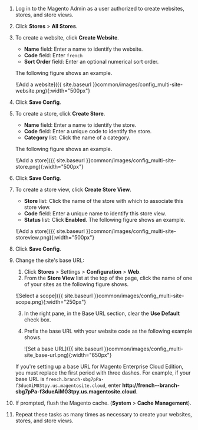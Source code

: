 <div markdown="1">

1.	Log in to the Magento Admin as a user authorized to create websites, stores, and store views.
2.	Click **Stores** > **All Stores**.
3.	To create a website, click **Create Website**.

	*	**Name** field: Enter a name to identify the website.
	*	**Code** field: Enter `french`
	*	**Sort Order** field: Enter an optional numerical sort order.

	The following figure shows an example.

	![Add a website]({{ site.baseurl }}common/images/config_multi-site-website.png){:width="500px"}
4.	Click **Save Config**.
5.	To create a store, click **Create Store**.

	*	**Name** field: Enter a name to identify the store.
	*	**Code** field: Enter a unique code to identify the store.
	*	**Category** list: Click the name of a category.

	The following figure shows an example.

	![Add a store]({{ site.baseurl }}common/images/config_multi-site-store.png){:width="500px"}
6.	Click **Save Config**.
7.	To create a store view, click **Create Store View**.

	*	**Store** list: Click the name of the store with which to associate this store view.
	*	**Code** field: Enter a unique name to identify this store view.
	*	**Status** list: Click **Enabled**.
	The following figure shows an example.

	![Add a store]({{ site.baseurl }}common/images/config_multi-site-storeview.png){:width="500px"}
8.	Click **Save Config**.
9.	Change the site's base URL:

	1.	Click **Stores** > Settings > **Configuration** > **Web**.
	2.	From the **Store View** list at the top of the page, click the name of one of your sites as the following figure shows.

	![Select a scope]({{ site.baseurl }}common/images/config_multi-site-scope.png){:width="250px"}

	3.	In the right pane, in the Base URL section, clear the **Use Default** check box.
	4.	Prefix the base URL with your website code as the following example shows.

		![Set a base URL]({{ site.baseurl }}common/images/config_multi-site_base-url.png){:width="650px"}

	<div class="bs-callout bs-callout-info" id="info">
  	<p>If you're setting up a base URL for Magento Enterprise Cloud Edition, you must replace the first period with three dashes. For example, if your base URL is <code>french.branch-sbg7pPa-f3dueAiM03tpy.us.magentosite.cloud</code>, enter <strong>http://french--branch-sbg7pPa-f3dueAiM03tpy.us.magentosite.cloud</strong>.</p>
	</div>

10.	If prompted, flush the Magento cache. (**System** > **Cache Management**).
11.	Repeat these tasks as many times as necessary to create your websites, stores, and store views.